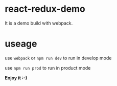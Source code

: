 # react-redux-demo
It is a demo build with webpack.

# useage
use `webpack` or `npm run dev` to run in develop mode

use `npm run prod` to run in product mode


**Enjoy it :-)**
